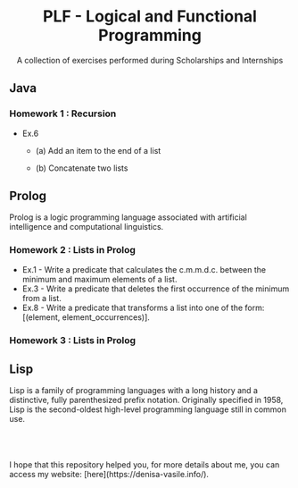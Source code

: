 <div align="center">
  <h1>PLF - Logical and Functional Programming
</h1>
  <p>A collection of exercises performed during  Scholarships and Internships</p> 
</div>

## Java

### Homework 1 : Recursion

  * Ex.6 
    - (a) Add an item to the end of a list

    - (b) Concatenate two lists
   
## Prolog
Prolog is a logic programming language associated with artificial intelligence and computational linguistics.

### Homework 2 : Lists in Prolog

  * Ex.1 - Write a predicate that calculates the c.m.m.d.c. between the minimum and maximum elements of a list.
  * Ex.3 - Write a predicate that deletes the first occurrence of the minimum from a list.
  * Ex.8 - Write a predicate that transforms a list into one of the form: [(element, element_occurrences)].
  
### Homework 3 : Lists in Prolog

## Lisp
Lisp is a family of programming languages with a long history and a distinctive, fully parenthesized prefix notation. Originally specified in 1958, Lisp is the second-oldest high-level programming language still in common use.

<br>
<br>
<br>
I hope that this repository helped you, for more details about me, you can access my website: [here](https://denisa-vasile.info/).


